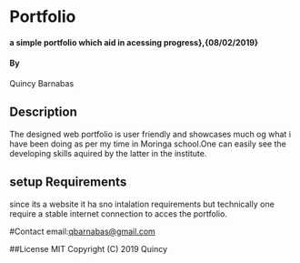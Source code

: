 # Portfolio
#### a simple portfolio which aid in acessing progress},{08/02/2019}
#### By
Quincy Barnabas
## Description
The designed web portfolio is user friendly and showcases much og what i have been doing as per my time in Moringa school.One can easily see the developing skills aquired by the latter in the institute.
## setup Requirements
since its a website it ha sno intalation requirements but technically one require a stable internet connection to acces the portfolio.

#Contact
email:qbarnabas@gmail.com

##License
MIT
Copyright (C) 2019 Quincy
